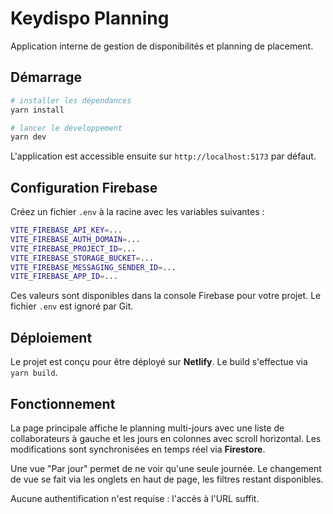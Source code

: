 # Keydispo Planning

Application interne de gestion de disponibilités et planning de placement.

## Démarrage

```bash
# installer les dépendances
yarn install

# lancer le développement
yarn dev
```

L'application est accessible ensuite sur `http://localhost:5173` par défaut.

## Configuration Firebase

Créez un fichier `.env` à la racine avec les variables suivantes :

```bash
VITE_FIREBASE_API_KEY=... 
VITE_FIREBASE_AUTH_DOMAIN=...
VITE_FIREBASE_PROJECT_ID=...
VITE_FIREBASE_STORAGE_BUCKET=...
VITE_FIREBASE_MESSAGING_SENDER_ID=...
VITE_FIREBASE_APP_ID=...
```

Ces valeurs sont disponibles dans la console Firebase pour votre projet. Le fichier `.env` est ignoré par Git.

## Déploiement

Le projet est conçu pour être déployé sur **Netlify**. Le build s'effectue via `yarn build`.

## Fonctionnement

La page principale affiche le planning multi-jours avec une liste de collaborateurs à gauche et les jours en colonnes avec scroll horizontal. Les modifications sont synchronisées en temps réel via **Firestore**.

Une vue "Par jour" permet de ne voir qu'une seule journée. Le changement de vue se fait via les onglets en haut de page, les filtres restant disponibles.

Aucune authentification n'est requise : l'accès à l'URL suffit.
